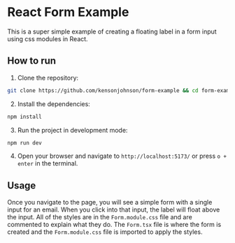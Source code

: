 # React Form Example

This is a super simple example of creating a floating label in a form input using css modules in React.

## How to run

1. Clone the repository:

```bash
git clone https://github.com/kensonjohnson/form-example && cd form-example
```

2. Install the dependencies:

```bash
npm install
```

3. Run the project in development mode:

```bash
npm run dev
```

4. Open your browser and navigate to `http://localhost:5173/` or press `o + enter` in the terminal.

## Usage

Once you navigate to the page, you will see a simple form with a single input for an email.
When you click into that input, the label will float above the input.
All of the styles are in the `Form.module.css` file and are commented to explain what they do.
The `Form.tsx` file is where the form is created and the `Form.module.css` file is imported to apply the styles.
